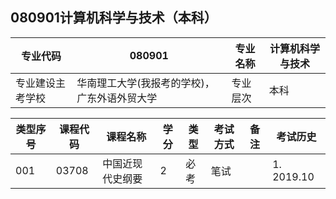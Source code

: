 ## 080901计算机科学与技术（本科）

| 专业代码         | 080901                                       | 专业名称 | 计算机科学与技术 |
| ---------------- | -------------------------------------------- | -------- | ---------------- |
| 专业建设主考学校 | 华南理工大学(我报考的学校)，广东外语外贸大学 | 专业层次 | 本科             |

| 类型序号 | 课程代码 | 课程名称 | 学分 | 类型 | 考试方式 | 备注 | 考试历史 |
| -------- | -------- | -------- | ---- | ---- | -------- | ---- | -------- |
|    001      |  03708 | 中国近现代史纲要      |   2   |  必考    |      笔试    |      |   1. 2019.10 |



​                  
